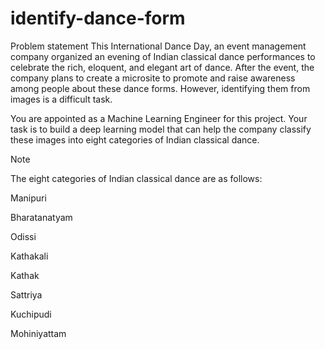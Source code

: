 # identify-dance-form

Problem statement
This International Dance Day, an event management company organized an evening of Indian classical dance performances to celebrate the rich, eloquent, and elegant art of dance. After the event, the company plans to create a microsite to promote and raise awareness among people about these dance forms. However, identifying them from images is a difficult task.

You are appointed as a Machine Learning Engineer for this project. Your task is to build a deep learning model that can help the company classify these images into eight categories of Indian classical dance.

Note

The eight categories of Indian classical dance are as follows:

Manipuri

Bharatanatyam

Odissi

Kathakali

Kathak

Sattriya

Kuchipudi

Mohiniyattam
